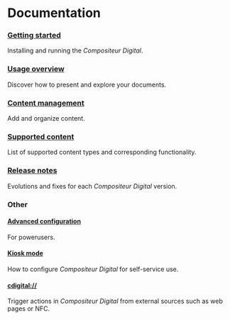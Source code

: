 # Documentation

### [Getting started](gettingstarted.md)
Installing and running the *Compositeur Digital*.

### [Usage overview](use.md)
Discover how to present and explore your documents.

### [Content management](manage_contents.md)
Add and organize content.

### [Supported content](content_types.md)
List of supported content types and corresponding functionality.

### [Release notes](version_history.md)
Evolutions and fixes for each *Compositeur Digital* version.

### Other

#### [Advanced configuration](config.md)
For powerusers.

#### [Kiosk mode](kiosk_mode.md)
How to configure *Compositeur Digital* for self-service use.

#### [cdigital://](cdigital_uri)
Trigger actions in *Compositeur Digital* from external sources such as web pages or NFC.
